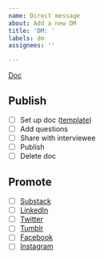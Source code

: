 ```yaml
---
name: Direct message
about: Add a new DM
title: 'DM: '
labels: dm
assignees: ''

---
```


[Doc]()

## Publish
- [ ] Set up doc ([template](https://docs.google.com/document/d/10IbtpLnkobYN0kEMIFLH4lJEmnD2q1uTf2YXSoej5AI/edit?usp=sharing))
- [ ] Add questions
- [ ] Share with interviewee
- [ ] Publish
- [ ] Delete doc

## Promote
- [ ] [Substack](https://govfresh.substack.com/)
- [ ] [LinkedIn](https://www.linkedin.com/company/govfresh)
- [ ] [Twitter](https://www.twitter.com/govfresh)
- [ ] [Tumblr](https://govfresh.tumblr.com/)
- [ ] [Facebook](https://www.facebook.com/govfresh)
- [ ] [Instagram](https://www.instagram.com/govfresh)
